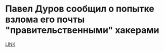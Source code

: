 # Павел Дуров сообщил о попытке взлома его почты "правительственными" хакерами



[LINK](https://varlamov.ru/2393957.html)